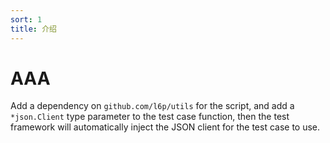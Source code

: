 ```yaml
---
sort: 1
title: 介绍
---
```


# AAA

Add a dependency on `github.com/l6p/utils` for the script, and add a `*json.Client` type parameter to the test case function, 
then the test framework will automatically inject the JSON client for the test case to use.
